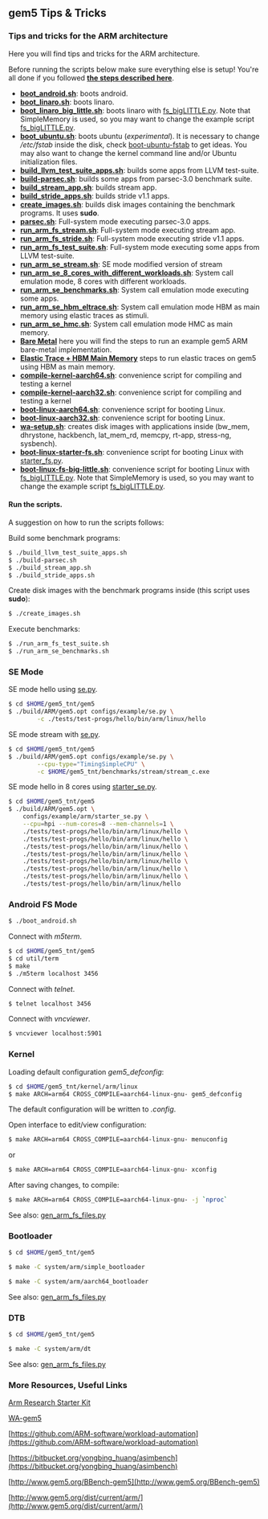 ## gem5 Tips & Tricks
### **Tips and tricks for the ARM architecture**

Here you will find tips and tricks for the ARM architecture.

Before running the scripts below make sure everything else is setup! You're all done if you followed [**the steps described here**](../../README.md).

* [**boot_android.sh**](boot_android.sh): boots android.
* [**boot_linaro.sh**](boot_linaro.sh): boots linaro.
* [**boot_linaro_big_little.sh**](boot_linaro_big_little.sh): boots linaro with [fs_bigLITTLE.py]. Note that SimpleMemory is used, so you may want to change the example script [fs_bigLITTLE.py].
* [**boot_ubuntu.sh**](boot_ubuntu.sh): boots ubuntu (*experimental*). It is necessary to change */etc/fstab* inside the disk, check [boot-ubuntu-fstab](boot-ubuntu-fstab) to get ideas. You may also want to change the kernel command line and/or Ubuntu initialization files.
* [**build_llvm_test_suite_apps.sh**](build_llvm_test_suite_apps.sh): builds some apps from LLVM test-suite.
* [**build-parsec.sh**](build-parsec.sh): builds some apps from parsec-3.0 benchmark suite.
* [**build_stream_app.sh**](build_stream_app.sh): builds stream app.
* [**build_stride_apps.sh**](build_stride_apps.sh): builds stride v1.1 apps.
* [**create_images.sh**](create_images.sh): builds disk images containing the benchmark programs. It uses **sudo**.
* [**parsec.sh**](parsec.sh): Full-system mode executing parsec-3.0 apps.
* [**run_arm_fs_stream.sh**](run_arm_fs_stream.sh): Full-system mode executing stream app.
* [**run_arm_fs_stride.sh**](run_arm_fs_stride.sh): Full-system mode executing stride v1.1 apps.
* [**run_arm_fs_test_suite.sh**](run_arm_fs_test_suite.sh): Full-system mode executing some apps from LLVM test-suite.
* [**run_arm_se_stream.sh**](run_arm_se_stream.sh): SE mode modified version of stream
* [**run_arm_se_8_cores_with_different_workloads.sh**](run_arm_se_8_cores_with_different_workloads.sh): System call emulation mode, 8 cores with different workloads.
* [**run_arm_se_benchmarks.sh**](run_arm_se_benchmarks.sh): System call emulation mode executing some apps.
* [**run_arm_se_hbm_eltrace.sh**](run_arm_se_hbm_eltrace.sh): System call emulation mode HBM as main memory using elastic traces as stimuli.
* [**run_arm_se_hmc.sh**](run_arm_se_hmc.sh): System call emulation mode HMC as main memory.
* [**Bare Metal**](https://github.com/tukl-msd/gem5.bare-metal) here you will find the steps to run an example gem5 ARM bare-metal implementation. 
* [**Elastic Trace + HBM Main Memory**](../../patches/gem5/HBM_elastic_traces/README.md) steps to run elastic traces on gem5 using HBM as main memory.
* **[compile-kernel-aarch64.sh]**: convenience script for compiling and testing a kernel
* **[compile-kernel-aarch32.sh]**: convenience script for compiling and testing a kernel
* **[boot-linux-aarch64.sh]**: convenience script for booting Linux.
* **[boot-linux-aarch32.sh]**: convenience script for booting Linux.
* **[wa-setup.sh]**: creates disk images with applications inside (bw_mem, dhrystone, hackbench, lat_mem_rd, memcpy, rt-app, stress-ng, sysbench).
* **[boot-linux-starter-fs.sh]**: convenience script for booting Linux with [starter_fs.py].
* **[boot-linux-fs-big-little.sh]**: convenience script for booting Linux with [fs_bigLITTLE.py]. Note that SimpleMemory is used, so you may want to change the example script [fs_bigLITTLE.py].

#### **Run the scripts.**

A suggestion on how to run the scripts follows:

Build some benchmark programs:
```bash
$ ./build_llvm_test_suite_apps.sh
$ ./build-parsec.sh
$ ./build_stream_app.sh
$ ./build_stride_apps.sh
```

Create disk images with the benchmark programs inside (this script uses
**sudo**):
```bash
$ ./create_images.sh
```

Execute benchmarks:
```bash
$ ./run_arm_fs_test_suite.sh
$ ./run_arm_se_benchmarks.sh
```

### SE Mode

SE mode hello using [se.py].

```bash
$ cd $HOME/gem5_tnt/gem5
$ ./build/ARM/gem5.opt configs/example/se.py \
		-c ./tests/test-progs/hello/bin/arm/linux/hello
```

SE mode stream with [se.py].
```bash
$ cd $HOME/gem5_tnt/gem5
$ ./build/ARM/gem5.opt configs/example/se.py \
		--cpu-type="TimingSimpleCPU" \
		-c $HOME/gem5_tnt/benchmarks/stream/stream_c.exe 
```

SE mode hello in 8 cores using [starter_se.py].

```bash
$ cd $HOME/gem5_tnt/gem5
$ ./build/ARM/gem5.opt \
	configs/example/arm/starter_se.py \
	--cpu=hpi --num-cores=8 --mem-channels=1 \
	./tests/test-progs/hello/bin/arm/linux/hello \
	./tests/test-progs/hello/bin/arm/linux/hello \
	./tests/test-progs/hello/bin/arm/linux/hello \
	./tests/test-progs/hello/bin/arm/linux/hello \
	./tests/test-progs/hello/bin/arm/linux/hello \
	./tests/test-progs/hello/bin/arm/linux/hello \
	./tests/test-progs/hello/bin/arm/linux/hello \
	./tests/test-progs/hello/bin/arm/linux/hello
```

### Android FS Mode

```bash
$ ./boot_android.sh
```

Connect with *m5term*.

```bash
$ cd $HOME/gem5_tnt/gem5
$ cd util/term
$ make
$ ./m5term localhost 3456
```

Connect with *telnet*.

```bash
$ telnet localhost 3456
```

Connect with *vncviewer*.

```bash
$ vncviewer localhost:5901
```

### Kernel

Loading default configuration *gem5_defconfig*:

```bash
$ cd $HOME/gem5_tnt/kernel/arm/linux
$ make ARCH=arm64 CROSS_COMPILE=aarch64-linux-gnu- gem5_defconfig
```

The default configuration will be written to *.config*.

Open interface to edit/view configuration:

```bash
$ make ARCH=arm64 CROSS_COMPILE=aarch64-linux-gnu- menuconfig
```

or

```bash
$ make ARCH=arm64 CROSS_COMPILE=aarch64-linux-gnu- xconfig
```

After saving changes, to compile:

```bash
$ make ARCH=arm64 CROSS_COMPILE=aarch64-linux-gnu- -j `nproc`
```

See also: [gen_arm_fs_files.py]

### Bootloader

```bash
$ cd $HOME/gem5_tnt/gem5
```

```bash
$ make -C system/arm/simple_bootloader
```

```bash
$ make -C system/arm/aarch64_bootloader
```

See also: [gen_arm_fs_files.py]

### DTB

```bash
$ cd $HOME/gem5_tnt/gem5
```

```bash
$ make -C system/arm/dt
```

See also: [gen_arm_fs_files.py]

### More Resources, Useful Links

[Arm Research Starter Kit](https://github.com/arm-university/arm-gem5-rsk)

[WA-gem5](http://www.gem5.org/WA-gem5)

[https://github.com/ARM-software/workload-automation](https://github.com/ARM-software/workload-automation)

[https://bitbucket.org/yongbing_huang/asimbench](https://bitbucket.org/yongbing_huang/asimbench)

[http://www.gem5.org/BBench-gem5](http://www.gem5.org/BBench-gem5)

[http://www.gem5.org/dist/current/arm/](http://www.gem5.org/dist/current/arm/)


[se.py]: https://gem5.googlesource.com/public/gem5/+/refs/heads/master/configs/example/se.py
[starter_se.py]: https://gem5.googlesource.com/public/gem5/+/refs/heads/master/configs/example/arm/starter_se.py
[compile-kernel-aarch32.sh]: compile-kernel-aarch32.sh
[compile-kernel-aarch64.sh]: compile-kernel-aarch64.sh
[gen_arm_fs_files.py]: https://gem5.googlesource.com/public/gem5/+/refs/heads/master/util/gen_arm_fs_files.py
[boot-linux-aarch64.sh]: boot-linux-aarch64.sh
[boot-linux-aarch32.sh]: boot-linux-aarch32.sh
[wa-setup.sh]: wa-setup.sh
[fs_bigLITTLE.py]: https://gem5.googlesource.com/public/gem5/+/refs/heads/master/configs/example/arm/fs_bigLITTLE.py
[starter_fs.py]: https://gem5.googlesource.com/public/gem5/+/refs/heads/master/configs/example/arm/starter_fs.py
[boot-linux-starter-fs.sh]: boot-linux-starter-fs.sh
[boot-linux-fs-big-little.sh]: boot-linux-fs-big-little.sh
